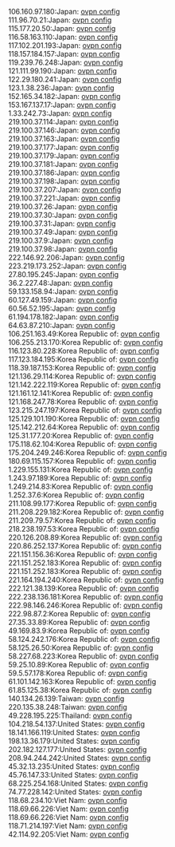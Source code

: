 106.160.97.180:Japan: [ovpn config](vpn/106_160_97_180.ovpn)  
111.96.70.21:Japan: [ovpn config](vpn/111_96_70_21.ovpn)  
115.177.20.50:Japan: [ovpn config](vpn/115_177_20_50.ovpn)  
116.58.163.110:Japan: [ovpn config](vpn/116_58_163_110.ovpn)  
117.102.201.193:Japan: [ovpn config](vpn/117_102_201_193.ovpn)  
118.157.184.157:Japan: [ovpn config](vpn/118_157_184_157.ovpn)  
119.239.76.248:Japan: [ovpn config](vpn/119_239_76_248.ovpn)  
121.111.99.190:Japan: [ovpn config](vpn/121_111_99_190.ovpn)  
122.29.180.241:Japan: [ovpn config](vpn/122_29_180_241.ovpn)  
123.1.38.236:Japan: [ovpn config](vpn/123_1_38_236.ovpn)  
152.165.34.182:Japan: [ovpn config](vpn/152_165_34_182.ovpn)  
153.167.137.17:Japan: [ovpn config](vpn/153_167_137_17.ovpn)  
1.33.242.73:Japan: [ovpn config](vpn/1_33_242_73.ovpn)  
219.100.37.114:Japan: [ovpn config](vpn/219_100_37_114.ovpn)  
219.100.37.146:Japan: [ovpn config](vpn/219_100_37_146.ovpn)  
219.100.37.163:Japan: [ovpn config](vpn/219_100_37_163.ovpn)  
219.100.37.177:Japan: [ovpn config](vpn/219_100_37_177.ovpn)  
219.100.37.179:Japan: [ovpn config](vpn/219_100_37_179.ovpn)  
219.100.37.181:Japan: [ovpn config](vpn/219_100_37_181.ovpn)  
219.100.37.186:Japan: [ovpn config](vpn/219_100_37_186.ovpn)  
219.100.37.198:Japan: [ovpn config](vpn/219_100_37_198.ovpn)  
219.100.37.207:Japan: [ovpn config](vpn/219_100_37_207.ovpn)  
219.100.37.221:Japan: [ovpn config](vpn/219_100_37_221.ovpn)  
219.100.37.26:Japan: [ovpn config](vpn/219_100_37_26.ovpn)  
219.100.37.30:Japan: [ovpn config](vpn/219_100_37_30.ovpn)  
219.100.37.31:Japan: [ovpn config](vpn/219_100_37_31.ovpn)  
219.100.37.49:Japan: [ovpn config](vpn/219_100_37_49.ovpn)  
219.100.37.9:Japan: [ovpn config](vpn/219_100_37_9.ovpn)  
219.100.37.98:Japan: [ovpn config](vpn/219_100_37_98.ovpn)  
222.146.92.206:Japan: [ovpn config](vpn/222_146_92_206.ovpn)  
223.219.173.252:Japan: [ovpn config](vpn/223_219_173_252.ovpn)  
27.80.195.245:Japan: [ovpn config](vpn/27_80_195_245.ovpn)  
36.2.227.48:Japan: [ovpn config](vpn/36_2_227_48.ovpn)  
59.133.158.94:Japan: [ovpn config](vpn/59_133_158_94.ovpn)  
60.127.49.159:Japan: [ovpn config](vpn/60_127_49_159.ovpn)  
60.56.52.195:Japan: [ovpn config](vpn/60_56_52_195.ovpn)  
61.194.178.182:Japan: [ovpn config](vpn/61_194_178_182.ovpn)  
64.63.87.210:Japan: [ovpn config](vpn/64_63_87_210.ovpn)  
106.251.163.49:Korea Republic of: [ovpn config](vpn/106_251_163_49.ovpn)  
106.255.213.170:Korea Republic of: [ovpn config](vpn/106_255_213_170.ovpn)  
116.123.80.228:Korea Republic of: [ovpn config](vpn/116_123_80_228.ovpn)  
117.123.184.195:Korea Republic of: [ovpn config](vpn/117_123_184_195.ovpn)  
118.39.187.153:Korea Republic of: [ovpn config](vpn/118_39_187_153.ovpn)  
121.136.29.114:Korea Republic of: [ovpn config](vpn/121_136_29_114.ovpn)  
121.142.222.119:Korea Republic of: [ovpn config](vpn/121_142_222_119.ovpn)  
121.161.12.141:Korea Republic of: [ovpn config](vpn/121_161_12_141.ovpn)  
121.168.247.78:Korea Republic of: [ovpn config](vpn/121_168_247_78.ovpn)  
123.215.247.197:Korea Republic of: [ovpn config](vpn/123_215_247_197.ovpn)  
125.129.101.190:Korea Republic of: [ovpn config](vpn/125_129_101_190.ovpn)  
125.142.212.64:Korea Republic of: [ovpn config](vpn/125_142_212_64.ovpn)  
125.31.177.20:Korea Republic of: [ovpn config](vpn/125_31_177_20.ovpn)  
175.118.62.104:Korea Republic of: [ovpn config](vpn/175_118_62_104.ovpn)  
175.204.249.246:Korea Republic of: [ovpn config](vpn/175_204_249_246.ovpn)  
180.69.115.157:Korea Republic of: [ovpn config](vpn/180_69_115_157.ovpn)  
1.229.155.131:Korea Republic of: [ovpn config](vpn/1_229_155_131.ovpn)  
1.243.97.189:Korea Republic of: [ovpn config](vpn/1_243_97_189.ovpn)  
1.249.214.83:Korea Republic of: [ovpn config](vpn/1_249_214_83.ovpn)  
1.252.37.6:Korea Republic of: [ovpn config](vpn/1_252_37_6.ovpn)  
211.108.99.177:Korea Republic of: [ovpn config](vpn/211_108_99_177.ovpn)  
211.208.229.182:Korea Republic of: [ovpn config](vpn/211_208_229_182.ovpn)  
211.209.79.57:Korea Republic of: [ovpn config](vpn/211_209_79_57.ovpn)  
218.238.197.53:Korea Republic of: [ovpn config](vpn/218_238_197_53.ovpn)  
220.126.208.89:Korea Republic of: [ovpn config](vpn/220_126_208_89.ovpn)  
220.86.252.137:Korea Republic of: [ovpn config](vpn/220_86_252_137.ovpn)  
221.151.156.36:Korea Republic of: [ovpn config](vpn/221_151_156_36.ovpn)  
221.151.252.183:Korea Republic of: [ovpn config](vpn/221_151_252_183.ovpn)  
221.151.252.183:Korea Republic of: [ovpn config](vpn/221_151_252_183.ovpn)  
221.164.194.240:Korea Republic of: [ovpn config](vpn/221_164_194_240.ovpn)  
222.121.38.139:Korea Republic of: [ovpn config](vpn/222_121_38_139.ovpn)  
222.238.136.181:Korea Republic of: [ovpn config](vpn/222_238_136_181.ovpn)  
222.98.146.246:Korea Republic of: [ovpn config](vpn/222_98_146_246.ovpn)  
222.98.87.2:Korea Republic of: [ovpn config](vpn/222_98_87_2.ovpn)  
27.35.33.89:Korea Republic of: [ovpn config](vpn/27_35_33_89.ovpn)  
49.169.83.9:Korea Republic of: [ovpn config](vpn/49_169_83_9.ovpn)  
58.124.242.176:Korea Republic of: [ovpn config](vpn/58_124_242_176.ovpn)  
58.125.26.50:Korea Republic of: [ovpn config](vpn/58_125_26_50.ovpn)  
58.227.68.223:Korea Republic of: [ovpn config](vpn/58_227_68_223.ovpn)  
59.25.10.89:Korea Republic of: [ovpn config](vpn/59_25_10_89.ovpn)  
59.5.57.178:Korea Republic of: [ovpn config](vpn/59_5_57_178.ovpn)  
61.101.142.163:Korea Republic of: [ovpn config](vpn/61_101_142_163.ovpn)  
61.85.125.38:Korea Republic of: [ovpn config](vpn/61_85_125_38.ovpn)  
140.134.26.139:Taiwan: [ovpn config](vpn/140_134_26_139.ovpn)  
220.135.38.248:Taiwan: [ovpn config](vpn/220_135_38_248.ovpn)  
49.228.195.225:Thailand: [ovpn config](vpn/49_228_195_225.ovpn)  
104.218.54.137:United States: [ovpn config](vpn/104_218_54_137.ovpn)  
18.141.166.119:United States: [ovpn config](vpn/18_141_166_119.ovpn)  
198.13.36.179:United States: [ovpn config](vpn/198_13_36_179.ovpn)  
202.182.127.177:United States: [ovpn config](vpn/202_182_127_177.ovpn)  
208.94.244.242:United States: [ovpn config](vpn/208_94_244_242.ovpn)  
45.32.13.235:United States: [ovpn config](vpn/45_32_13_235.ovpn)  
45.76.147.33:United States: [ovpn config](vpn/45_76_147_33.ovpn)  
68.225.254.168:United States: [ovpn config](vpn/68_225_254_168.ovpn)  
74.77.228.142:United States: [ovpn config](vpn/74_77_228_142.ovpn)  
118.68.234.10:Viet Nam: [ovpn config](vpn/118_68_234_10.ovpn)  
118.69.66.226:Viet Nam: [ovpn config](vpn/118_69_66_226.ovpn)  
118.69.66.226:Viet Nam: [ovpn config](vpn/118_69_66_226.ovpn)  
118.71.214.197:Viet Nam: [ovpn config](vpn/118_71_214_197.ovpn)  
42.114.92.205:Viet Nam: [ovpn config](vpn/42_114_92_205.ovpn)  
